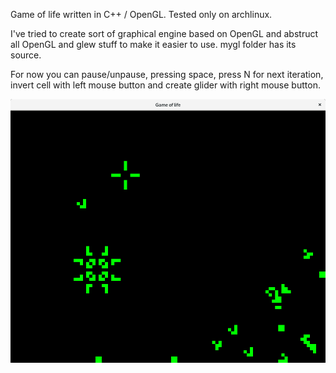 Game of life written in C++ / OpenGL.
Tested only on archlinux.

I've tried to create sort of graphical engine based on OpenGL and abstruct all OpenGL and glew stuff to make it easier to use.
mygl folder has its source.

For now you can pause/unpause, pressing space, press N for next iteration, invert cell with left mouse button and create glider with right mouse button.

![alt text](Screenshot.png)